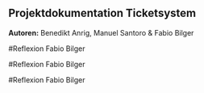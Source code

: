 ## Projektdokumentation Ticketsystem
**Autoren:** Benedikt Anrig, Manuel Santoro & Fabio Bilger


#Reflexion Fabio Bilger

#Reflexion Fabio Bilger

#Reflexion Fabio Bilger

